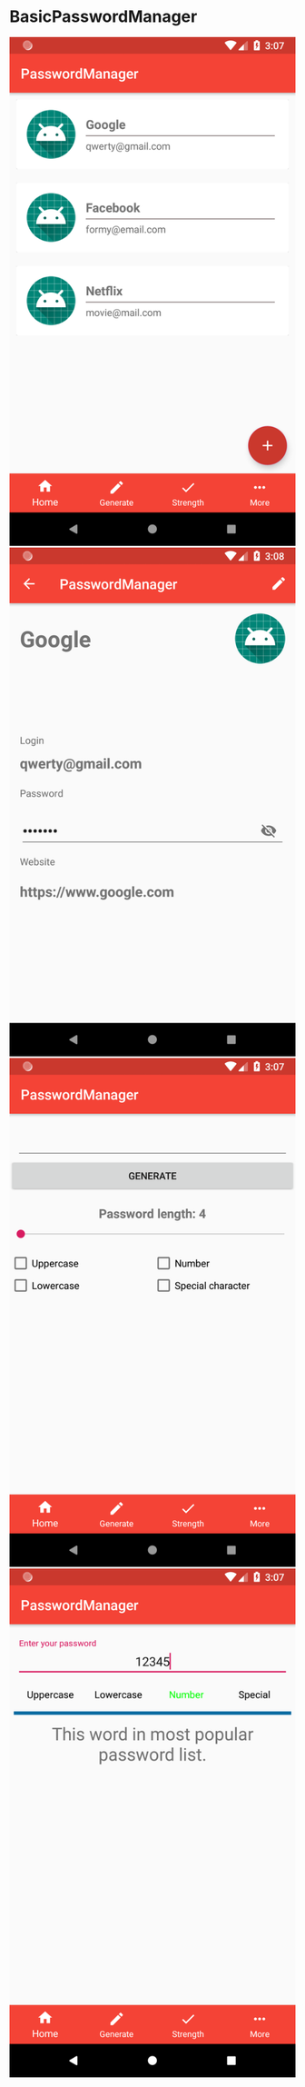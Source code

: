 # BasicPasswordManager
![İsim](https://github.com/mtnylnky/BasicPasswordManager/blob/master/screenshot/Screenshot_1559315250.png) ![İsim](https://github.com/mtnylnky/BasicPasswordManager/blob/master/screenshot/Screenshot_1559315293.png)  ![İsim](https://github.com/mtnylnky/BasicPasswordManager/blob/master/screenshot/Screenshot_1559315257.png) ![İsim](https://github.com/mtnylnky/BasicPasswordManager/blob/master/screenshot/Screenshot_1559315271.png) 
